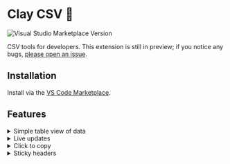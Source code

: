 # Clay CSV 📐
![Visual Studio Marketplace Version](https://img.shields.io/visual-studio-marketplace/v/omkarmoghe.clay-csv?label=Release)

CSV tools for developers. This extension is still in preview; if you notice any bugs, [please open an issue](https://github.com/omkarmoghe/Clay-CSV/issues).

## Installation
Install via the [VS Code Marketplace](https://marketplace.visualstudio.com/items?itemName=omkarmoghe.clay-csv).

## Features
<details>
<summary>Simple table view of data</summary>
<img src="https://i.imgur.com/pV1SXWR.png">
</details>
<details>
<summary>Live updates</summary>
<img src="images/features/live-updates.gif">
</details>
<details>
<summary>Click to copy</summary>
<img src="https://i.imgur.com/QdFM30R.png">
</details>
<details>
<summary>Sticky headers</summary>
<img src="images/features/sticky-headers.gif">
</details>
